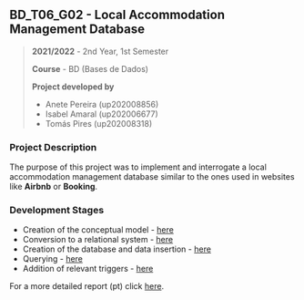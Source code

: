 ## BD_T06_G02 - Local Accommodation Management Database

> **2021/2022** - 2nd Year, 1st Semester
>
> **Course** - BD (Bases de Dados)
>
> **Project developed by**
> - Anete Pereira (up202008856)
> - Isabel Amaral (up202006677)
> - Tomás Pires (up202008318)

### Project Description

The purpose of this project was to implement and interrogate a local accommodation management database similar to the ones
used in websites like **Airbnb** or **Booking**.


### Development Stages

- Creation of the conceptual model - [here](./docs/uml.drawio.png)
- Conversion to a relational system - [here](./docs/relational-model.pdf)
- Creation of the database and data insertion - [here](./db/)
- Querying - [here](./queries/)
- Addition of relevant triggers - [here](./triggers/)

For a more detailed report (pt) click [here](./relatorio.pdf).
